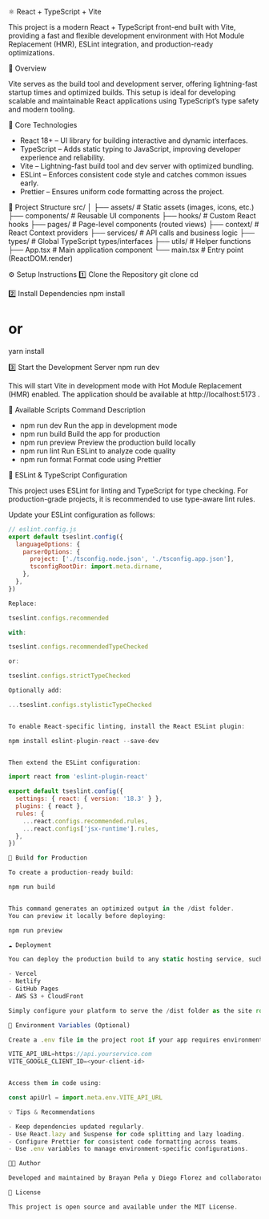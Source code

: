 ⚛️ React + TypeScript + Vite

This project is a modern React + TypeScript front-end built with Vite, providing a fast and flexible development environment with Hot Module Replacement (HMR), ESLint integration, and production-ready optimizations.

🚀 Overview

Vite serves as the build tool and development server, offering lightning-fast startup times and optimized builds.
This setup is ideal for developing scalable and maintainable React applications using TypeScript’s type safety and modern tooling.

🧰 Core Technologies

- React 18+ – UI library for building interactive and dynamic interfaces.
- TypeScript – Adds static typing to JavaScript, improving developer experience and reliability.
- Vite – Lightning-fast build tool and dev server with optimized bundling.
- ESLint – Enforces consistent code style and catches common issues early.
- Prettier – Ensures uniform code formatting across the project.

📁 Project Structure
src/
│
├── assets/               # Static assets (images, icons, etc.)
├── components/           # Reusable UI components
├── hooks/                # Custom React hooks
├── pages/                # Page-level components (routed views)
├── context/              # React Context providers
├── services/             # API calls and business logic
├── types/                # Global TypeScript types/interfaces
├── utils/                # Helper functions
├── App.tsx               # Main application component
└── main.tsx              # Entry point (ReactDOM.render)


⚙️ Setup Instructions
1️⃣ Clone the Repository
git clone <repository-url>
cd <project-folder>

2️⃣ Install Dependencies
npm install
# or
yarn install

3️⃣ Start the Development Server
npm run dev


This will start Vite in development mode with Hot Module Replacement (HMR) enabled.
The application should be available at http://localhost:5173
.

🧾 Available Scripts
Command	            Description
- npm run dev	        Run the app in development mode
- npm run build	      Build the app for production
- npm run preview	    Preview the production build locally
- npm run lint	      Run ESLint to analyze code quality
- npm run format	    Format code using Prettier

🧩 ESLint & TypeScript Configuration

This project uses ESLint for linting and TypeScript for type checking.
For production-grade projects, it is recommended to use type-aware lint rules.

Update your ESLint configuration as follows:

```js
// eslint.config.js
export default tseslint.config({
  languageOptions: {
    parserOptions: {
      project: ['./tsconfig.node.json', './tsconfig.app.json'],
      tsconfigRootDir: import.meta.dirname,
    },
  },
})

Replace:

tseslint.configs.recommended

with:

tseslint.configs.recommendedTypeChecked

or:

tseslint.configs.strictTypeChecked

Optionally add:

...tseslint.configs.stylisticTypeChecked


To enable React-specific linting, install the React ESLint plugin:

npm install eslint-plugin-react --save-dev


Then extend the ESLint configuration:

import react from 'eslint-plugin-react'

export default tseslint.config({
  settings: { react: { version: '18.3' } },
  plugins: { react },
  rules: {
    ...react.configs.recommended.rules,
    ...react.configs['jsx-runtime'].rules,
  },
})

🧱 Build for Production

To create a production-ready build:

npm run build


This command generates an optimized output in the /dist folder.
You can preview it locally before deploying:

npm run preview

☁️ Deployment

You can deploy the production build to any static hosting service, such as:

- Vercel
- Netlify
- GitHub Pages
- AWS S3 + CloudFront

Simply configure your platform to serve the /dist folder as the site root.

🧩 Environment Variables (Optional)

Create a .env file in the project root if your app requires environment variables:

VITE_API_URL=https://api.yourservice.com
VITE_GOOGLE_CLIENT_ID=<your-client-id>


Access them in code using:

const apiUrl = import.meta.env.VITE_API_URL

💡 Tips & Recommendations

- Keep dependencies updated regularly.
- Use React.lazy and Suspense for code splitting and lazy loading.
- Configure Prettier for consistent code formatting across teams.
- Use .env variables to manage environment-specific configurations.

🧑‍💻 Author

Developed and maintained by Brayan Peña y Diego Florez and collaborators of the TechSkillSwap project.

🪪 License

This project is open source and available under the MIT License.